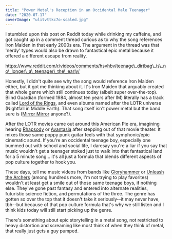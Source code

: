```yaml
---
title: "Power Metal's Reception in an Occidental Male Teenager"
date: "2020-07-17"
coverImage: "ulitvttkc7o-scaled.jpg"
---
```


I stumbled upon this post on Reddit today while drinking my caffeine, and got caught up in a comment thread curious as to why the song references Iron Maiden in that early 2000s era. The argument in the thread was that 'nerdy' types would also be drawn to fantastical epic metal because it offered a different escape from reality.

https://www.reddit.com/r/videos/comments/hsvhbv/teenage\_dirtbag\_is\_no\_longer\_a\_teenager\_the\_early/

Honestly, I didn't quite see why the song would reference Iron Maiden either, but it got me thinking about it. It's Iron Maiden that arguably created that whole genre which still continues today (albeit super over-the-top). Blind Guardian (formed 1984, almost ten years after IM) literally has a track called [Lord of the Rings](https://www.youtube.com/watch?v=Q71A5hPk2mM), and even albums named after the LOTR universe (Nightfall in Middle Earth). That song itself isn't power metal but the band sure is ([Mirror Mirror](https://www.youtube.com/watch?v=1AfNOKQdY-U) anyone?).

After the LOTR movies came out around this American Pie era, imagining hearing [Rhapsody](https://www.youtube.com/watch?v=y5kLxQGbRYg) or [Avantasia](https://www.youtube.com/watch?v=iUbbZ-025Og) after stepping out of that movie theater. It mixes those same poppy punk guitar feels with that symphonic/epic cinematic sound. If you're an occidental teenage boy, especially one bummed out with school and social life, I daresay you're a liar if you say that music wouldn't get a teenager stoked just to walk into that fantastical land for a 5 minute song... it's all just a formula that blends different aspects of pop culture together to hook you.

These days, tell me music videos from bands like [Gloryhammer](https://www.youtube.com/watch?v=VTW30Q4B3Go) or [Unleash the Archers](https://www.youtube.com/watch?v=liOpF1oHhu4) (among hundreds more, I'm not trying to play favorites) wouldn't at least get a smile out of those same teenage boys, if nothing else. They've gone past fantasy and entered into alternate realities, futuristic science fiction, and permutations of the three. The genre has gotten so over the top that it doesn't take it seriously--it may never have, tbh--but because of that pop culture formula that's why we still listen and I think kids today will still start picking up the genre.

There's something about epic storytelling in a metal song, not restricted to heavy distortion and screaming like most think of when they think of metal, that really just gets a guy pumped.
